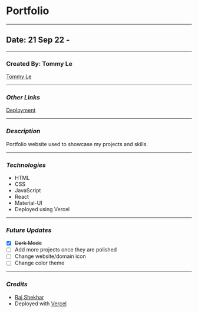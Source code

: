 # Portfolio

---

## Date: 21 Sep 22 - 

---

###  Created By: Tommy Le

[Tommy Le](https://www.linkedin.com/in/tommyyle/)

---
### **_Other Links_**

[Deployment](https://tommyle.vercel.app/)

---

### **_Description_**

Portfolio website used to showcase my projects and skills.

---

### **_Technologies_**

* HTML
* CSS
* JavaScript
* React
* Material-UI
* Deployed using Vercel

---

### **_Future Updates_**

- [x] ~~Dark Mode~~
- [ ] Add more projects once they are polished
- [ ] Change website/domain icon
- [ ] Change color theme

---

### **_Credits_**

* [Raj Shekhar](https://github.com/rajshekhar26)
* Deployed with [Vercel](https://vercel.com/)